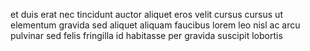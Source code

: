 et duis erat nec tincidunt auctor aliquet eros velit cursus cursus ut elementum
gravida sed aliquet aliquam faucibus lorem leo nisl ac arcu pulvinar sed felis
fringilla id habitasse per gravida suscipit lobortis